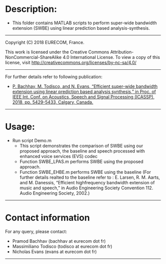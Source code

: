 # Description:
- This folder contains MATLAB scripts to perform super-wide bandwidth extension (SWBE) using linear prediction based analysis-synthesis.
____________________________________________________________________________

Copyright (C) 2018 EURECOM, France.

This work is licensed under the Creative Commons Attribution-NonCommercial-ShareAlike 4.0 International
License. To view a copy of this license, visit http://creativecommons.org/licenses/by-nc-sa/4.0/
____________________________________________________________________________

For further details refer to following publication:
- [P. Bachhav, M. Todisco, and N. Evans, “Efficient super-wide bandwidth extension using linear prediction based analysis synthesis,” in Proc. of IEEE Int. Conf. on Acoustics, Speech and Signal Processing (ICASSP), 2018, pp. 5429-5433, Calgary, Canada.](http://www.eurecom.fr/fr/publication/5502/download/sec-publi-5502.pdf)
____________________________________________________________________________

# Usage:

- Run script Demo.m 
	- This script demonstrates the comparison of SWBE using our proposed approach, the baseline and speech processed with enhanced voice services (EVS) codec
	- Function SWBE_LPAS.m performs SWBE using the proposed approach.
	- Function SWBE_EHBE.m performs SWBE using the baseline 
	         (For further details realted to the baseline refer to : E. Larsen, R. M. Aarts, and M. Danessis, “Efficient highfrequency bandwidth extension of music and speech,” in Audio Engineering Society Convention 112. Audio Engineering Society, 2002.)

____________________________________________________________________________
   
# Contact information

For any query, please contact:

- Pramod Bachhav (bachhav at eurecom dot fr)
- Massimiliano Todisco (todisco at eurecom dot fr)
- Nicholas Evans (evans at eurecom dot fr)

____________________________________________________________________________

